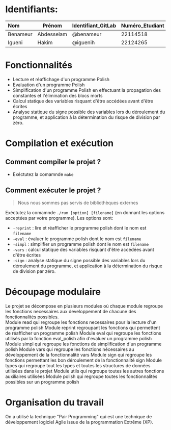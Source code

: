 # Identifiants:

| Nom      | Prénom     | Identifiant_GitLab | Numéro_Etudiant |
| :------- | ---------- | ------------------ | --------------- |
| Benameur | Abdesselam | @benameur          | 22114518        |
| Igueni   | Hakim      | @iguenih           | 22124265        |

# Fonctionnalités

- Lecture et réaffichage d'un programme Polish
- Evaluation d'un programme Polish
- Simplification d'un programme Polish en effectuant la propagation des constantes et l'élimination des blocs morts
- Calcul statique des variables risquant d'être accédées avant d'être écrites
- Analyse statique du signe possible des variables lors du déroulement du programme, et application à la détermination du risque de division par zéro.

# Compilation et exécution
## Comment compiler le projet ?
- Exéctutez la comamnde `make`
## Comment exécuter le projet ?
> Nous nous sommes pas servis de bibliothèques externes

Exéctutez la comamnde `./run [option] [filename]`  (en donnant les options acceptées par votre programme).
Les options sont:

- `-reprint` : lire et réafficher le programme polish dont le nom est `filename`
- `-eval` : évaluer le programme polish dont le nom est `filename`
- `-simpl` : simplifier un programme polish dont le nom est `filename`
- `-vars` : calcul statique des variables risquant d'être accédées avant d'être écrites
- `-sign` : analyse statique du signe possible des variables lors du déroulement du programme, et application à la détermination du risque de division par zéro.

# Découpage modulaire
Le projet se décompose en plusieurs modules où chaque module regroupe les fonctions necessaires aux developpement de chacune des fonctionnalités possibles.   
Module read qui regroupe les fonctions necessaires pour la lecture d'un programme polish 
Module reprint regroupant les fonctions qui permettent de réafficher un programme polish 
Module eval qui regroupe les fonctions utilisés par la fonction eval_polish afin d'evaluer un programme polish
Module simpl qui regroupe les fonctions de simplification d'un programme polish 
Module vars qui regroupe les fonctions nécessaires au développement de la fonctionnalité vars
Module sign qui regroupe les fonctions permettant les bon déroulement de la fonctionnalité sign
Module types qui regroupe tout les types et toutes les structures de données utilisées dans le projet 
Module utils qui regroupe toutes les autres fonctions auxiliaires utilisées
Module polish qui regroupe toutes les fonctionnalités possibles sur un programme polish
# Organisation du travail

On a utilisé la technique "Pair Programming" qui est une technique de développement logiciel Agile issue de la programmation Extrême (XP).